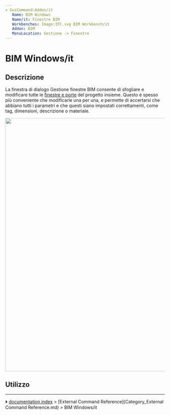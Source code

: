 ```yaml
---
- GuiCommand:Addon/it
   Name: BIM Windows
   Name/it: Finestre BIM
   Workbenches: Image:IFC.svg BIM Workbench/it
   Addon: BIM
   MenuLocation: Gestione -> Finestre
---
```


# BIM Windows/it

## Descrizione

La finestra di dialogo Gestione finestre BIM consente di sfogliare e modificare tutte le [finestre e porte](Arch_Window/it.md) del progetto insieme. Questo è spesso più conveniente che modificarle una per una, e permette di accertarsi che abbiano tutti i parametri e che questi siano impostati correttamenti, come tag, dimensioni, descrizione o materiale.

<img alt="" src=images/BIM_windows_screenshot.png  style="width:800px;">

## Utilizzo



---
⏵ [documentation index](../README.md) > [External Command Reference](Category_External Command Reference.md) > BIM Windows/it
